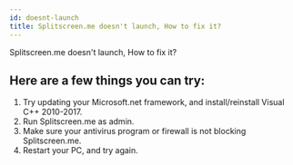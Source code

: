 ```yaml
---
id: doesnt-launch
title: Splitscreen.me doesn't launch, How to fix it?
---
```


Splitscreen.me doesn't launch, How to fix it?

## Here are a few things you can try:
1. Try updating your Microsoft.net framework, and install/reinstall Visual C++ 2010-2017.
2. Run Splitscreen.me as admin.
3. Make sure your antivirus program or firewall is not blocking Splitscreen.me.
4. Restart your PC, and try again.
